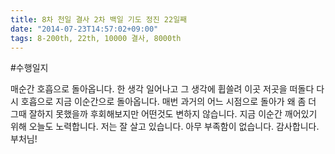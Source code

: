 ```yaml
---
title: 8차 천일 결사 2차 백일 기도 정진 22일째
date: "2014-07-23T14:57:02+09:00"
tags: 8-200th, 22th, 10000 결사, 8000th
---
```


#수행일지

매순간 호흡으로 돌아옵니다. 한 생각 일어나고 그 생각에 휩쓸려 이곳 저곳을 떠돌다 다시 호흡으로 지금 이순간으로 돌아옵니다. 매번 과거의 어느 시점으로 돌아가 왜 좀 더 그때 잘하지 못했을까 후회해보지만 어떤것도 변하지 않습니다. 지금 이순간 깨어있기 위해 오늘도 노력합니다. 저는 잘 살고 있습니다. 아무 부족함이 없습니다. 감사합니다. 부처님!